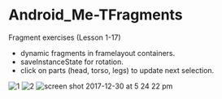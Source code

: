 # Android_Me-TFragments
Fragment exercises (Lesson 1-17)
- dynamic fragments in framelayout containers.
- saveInstanceState for rotation.
- click on parts (head, torso, legs) to update next selection.

![1](https://user-images.githubusercontent.com/1282659/34457696-03ec6978-ed7f-11e7-8854-5d8d7668c986.png)
![2](https://user-images.githubusercontent.com/1282659/34457697-0401dab0-ed7f-11e7-8550-f1c204b00948.png)
![screen shot 2017-12-30 at 5 24 22 pm](https://user-images.githubusercontent.com/1282659/34457938-5250933a-ed86-11e7-9230-c454d6c1c9f9.png)
